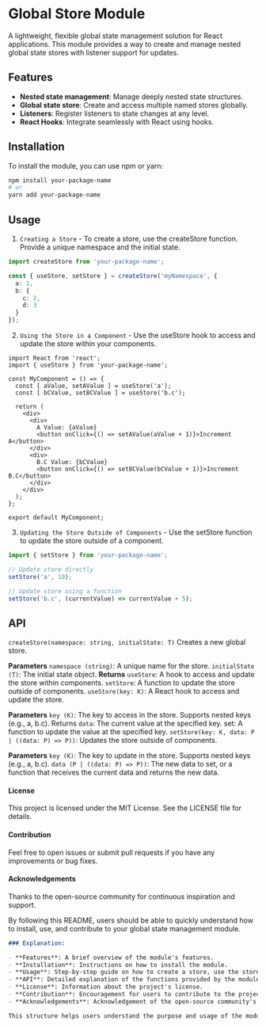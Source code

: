 # Global Store Module

A lightweight, flexible global state management solution for React applications. This module provides a way to create and manage nested global state stores with listener support for updates.

## Features

- **Nested state management**: Manage deeply nested state structures.
- **Global state store**: Create and access multiple named stores globally.
- **Listeners**: Register listeners to state changes at any level.
- **React Hooks**: Integrate seamlessly with React using hooks.

## Installation

To install the module, you can use npm or yarn:

```sh
npm install your-package-name
# or
yarn add your-package-name
```

## Usage
1. `Creating a Store` - To create a store, use the createStore function. Provide a unique namespace and the initial state.

```typescript
import createStore from 'your-package-name';

const { useStore, setStore } = createStore('myNamespace', {
  a: 1,
  b: {
    c: 2,
    d: 3
  }
});
```
2. `Using the Store in a Component` - Use the useStore hook to access and update the store within your components.

```tsx
import React from 'react';
import { useStore } from 'your-package-name';

const MyComponent = () => {
  const [ aValue, setAValue ] = useStore('a');
  const [ bCValue, setBCValue ] = useStore('b.c');

  return (
    <div>
      <div>
        A Value: {aValue}
        <button onClick={() => setAValue(aValue + 1)}>Increment A</button>
      </div>
      <div>
        B.C Value: {bCValue}
        <button onClick={() => setBCValue(bCValue + 1)}>Increment B.C</button>
      </div>
    </div>
  );
};

export default MyComponent;
```
3. `Updating the Store Outside of Components` - Use the setStore function to update the store outside of a component.

```typescript
import { setStore } from 'your-package-name';

// Update store directly
setStore('a', 10);

// Update store using a function
setStore('b.c', (currentValue) => currentValue + 5);
```

## API
`createStore(namespace: string, initialState: T)`
Creates a new global store.

**Parameters**
`namespace (string)`: A unique name for the store.
`initialState (T)`: The initial state object.
**Returns**
`useStore`: A hook to access and update the store within components.
`setStore`: A function to update the store outside of components.
`useStore(key: K)`: A React hook to access and update the store.

**Parameters**
`key (K)`: The key to access in the store. Supports nested keys (e.g., a, b.c).
Returns
`data`: The current value at the specified key.
set: A function to update the value at the specified key.
`setStore(key: K, data: P | ((data: P) => P))`: Updates the store outside of components.

**Parameters**
`key (K)`: The key to update in the store. Supports nested keys (e.g., a, b.c).
`data (P | ((data: P) => P))`: The new data to set, or a function that receives the current data and returns the new data.

#### License
This project is licensed under the MIT License. See the LICENSE file for details.

#### Contribution
Feel free to open issues or submit pull requests if you have any improvements or bug fixes.

#### Acknowledgements
Thanks to the open-source community for continuous inspiration and support.

By following this README, users should be able to quickly understand how to install, use, and contribute to your global state management module.

```markdown
### Explanation:

- **Features**: A brief overview of the module's features.
- **Installation**: Instructions on how to install the module.
- **Usage**: Step-by-step guide on how to create a store, use the store in a component, and update the store outside of a component.
- **API**: Detailed explanation of the functions provided by the module (`createStore`, `useStore`, `setStore`).
- **License**: Information about the project's license.
- **Contribution**: Encouragement for users to contribute to the project.
- **Acknowledgements**: Acknowledgement of the open-source community's support. 

This structure helps users understand the purpose and usage of the module and provides a clear reference for the available functions and their usage.
```